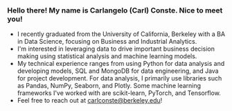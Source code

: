 ### Hello there! My name is Carlangelo (Carl) Conste. Nice to meet you!

- I recently graduated from the University of California, Berkeley with a BA in Data Science, focusing on Business and Industrial Analytics.
- I'm interested in leveraging data to drive important business decision making using statistical analysis and machine learning models.
- My technical experience ranges from using Python for data analysis and developing models, SQL and MongoDB for data engineering, and Java for project development. For data analysis, I primarily use libraries such as Pandas, NumPy, Seaborn, and Plotly. Some machine learning frameworks I've worked with are scikit-learn, PyTorch, and Tensorflow.
- Feel free to reach out at [carlconste@berkeley.edu](carlconste@berkeley.edu)!
